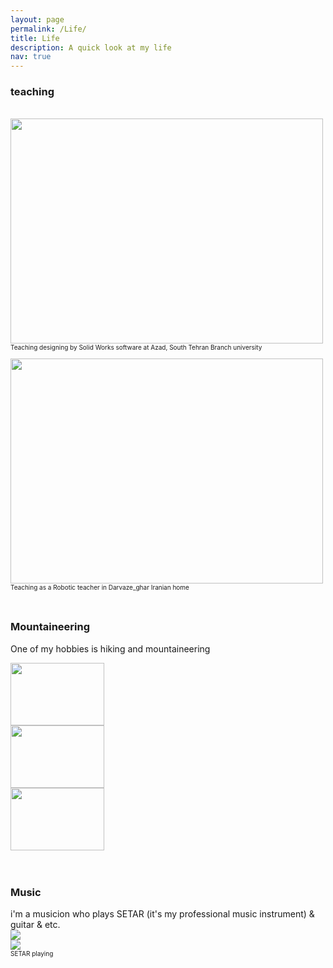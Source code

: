 ```yaml
---
layout: page
permalink: /Life/
title: Life
description: A quick look at my life 
nav: true
---
```


 <h3>teaching</h3>
 <br>
<!--  For now, this page is assumed to be a static description of your courses.  -->
 <div class="row">
     <div class="col-sm-8 mt-3 mt-md-0">
         <img class="img-fluid rounded z-depth-1" src="{{ '/assets/img/21.jpg' | relative_url }}"  width="500" height="360"/>
     </div>
 </div>                                                                                                                                
 <figcaption style="font-size:10px;">Teaching designing by Solid Works software at Azad, South Tehran Branch university
 <br>
 <br>
</figcaption>

                                                                                                                                
       
       
       
<!--  <figure>
  <img src="/assets/img/21.jpg" alt="Trulli" width="500" height="360">
  <figcaption>Teaching designing by Solid Works software at Azad, South Tehran Branch university</figcaption>
</figure> -->
<div class="row">
    <div class="col-sm-8 mt-3 mt-md-0">
        <img class="img-fluid rounded z-depth-1" src="{{ '/assets/img/22.jpg' | relative_url }}"   width="500" height="360"/>
    </div>
</div>
<figcaption style="font-size:10px;">Teaching as a Robotic teacher in Darvaze_ghar Iranian home
<br>
<br>
<br>
</figcaption>




<!-- <figure>
  <img src="/assets/img/22.jpg" alt="Trulli" width="500" height="500">
  <figcaption style="font-size:10px;">Teaching as a Robotic teacher in Darvaze_ghar Iranian home</figcaption>
</figure> -->



 <h3>Mountaineering</h3>
 
One of my hobbies is hiking and mountaineering
<br>
<div class="row">
    <div class="col-sm mt-3 mt-md-0">
        <img class="img-fluid rounded z-depth-1" src="{{ '/assets/img/23.jpg' | relative_url }}" width="150" height="100"  />
    </div>
    <div class="col-sm mt-3 mt-md-0">
        <img class="img-fluid rounded z-depth-1" src="{{ '/assets/img/24.JPG' | relative_url }}" width="150" height="100"  />
    </div>
    <div class="col-sm mt-3 mt-md-0">
        <img class="img-fluid rounded z-depth-1" src="{{ '/assets/img/25.jpg' | relative_url }}" width="150" height="100" />
    </div>
</div>


<br>
<br>



 <h3>Music</h3>
 i'm a musicion who plays SETAR (it's my professional music instrument) & guitar & etc.
<br>

<div class="row justify-content-sm-center">
    <div class="col-sm-8 mt-3 mt-md-0">
        <img class="img-fluid rounded z-depth-1" src="{{ '/assets/img/26.jpg' | relative_url }}" />
    </div>
    <div class="col-sm-4 mt-3 mt-md-0">
        <img class="img-fluid rounded z-depth-1" src="{{ '/assets/img/27.jpg' | relative_url }}" />
    </div>
</div>
<div class="caption" style="font-size:10px;">
    SETAR playing
</div>



